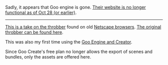 Sadly, it appears that Goo engine is gone. [Their website is no longer functional as of Oct 28 (or earlier)](https://twitter.com/daveranan/status/924467669855764480).

----

[This is a take on the throbber](https://c1.goote.ch/49a5167773ee46cb9e9f9ac5d5363fd9.scene/) found on old [Netscape browsers](https://en.wikipedia.org/wiki/Netscape_Navigator). [The original throbber can be found here](https://media.giphy.com/media/anjRJ4nv9WJzO/giphy.gif).

This was also my first time using the [Goo Engine and Creator](https://create.goocreate.com).

Since Goo Create's free plan no longer allows the export of scenes and bundles, only the assets are offered here.
